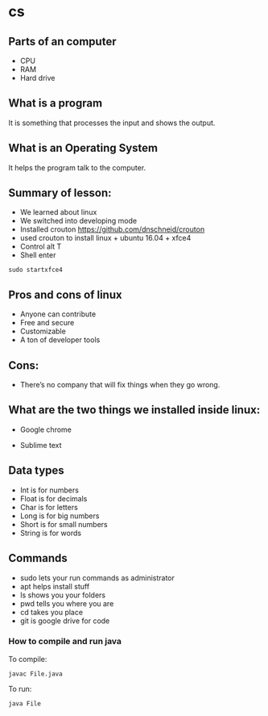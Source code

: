 # cs

## Parts of an computer

+ CPU
+ RAM
+ Hard drive

## What is a program

It is something that processes the input and shows the output. 

## What is an Operating System

It helps the program talk to the computer.

## Summary of lesson:

+ We learned about linux
+ We switched into developing mode
+ Installed crouton https://github.com/dnschneid/crouton
+ used crouton to install linux + ubuntu 16.04 + xfce4
+ Control alt T
+ Shell enter

```
sudo startxfce4
```

## Pros and cons of linux
 
+ Anyone can contribute 
+ Free and secure
+ Customizable
+ A ton of developer tools

## Cons: 

+ There’s no company that will fix things when they go wrong.

## What are the two	 things we installed inside linux:

+ Google chrome

+ Sublime text

## Data types

+ Int is for numbers
+ Float is for decimals
+ Char is for letters
+ Long is for big numbers
+ Short is for small numbers
+ String is for words

 ## Commands

 + sudo lets your run commands as administrator 
 + apt helps install stuff
 + ls shows you your folders 
 + pwd tells you where you are 
 + cd takes you place
 + git is google drive for code

### How to compile and run java

To compile:
```
javac File.java
```

To run:
```
java File
```